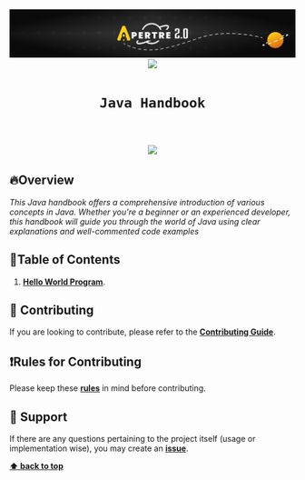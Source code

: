 <img src="./unnamed.png">
<div align="center">
  <img height="80" src="https://logos-world.net/wp-content/uploads/2022/07/Java-Symbol.png">
</div>

# <div align="center">`Java Handbook`</div>

<br>
<div align="center">


</div>

<h3 align="center">
<img src="https://raw.githubusercontent.com/andreasbm/readme/master/assets/lines/colored.png">
</h3>

## 🔥Overview
*This Java handbook offers a comprehensive introduction of various concepts in Java. Whether you're a beginner or an experienced developer, this handbook will guide you through the world of Java using clear explanations and well-commented code examples*

## 📗Table of Contents
1. [**Hello World Program**](./Hello_World/README.md).


## 🤝 Contributing
If you are looking to contribute, please refer to the [**Contributing Guide**](https://github.com/lord-cyclone100/java-handbook/blob/main/CONTRIBUTING.md).

## ❗Rules for Contributing
Please keep these [**rules**](https://github.com/lord-cyclone100/java-handbook/blob/main/RULES.md) in mind before contributing.

## 🌟 Support
If there are any questions pertaining to the project itself (usage or implementation wise), you may create an [**issue**](https://github.com/lord-cyclone100/java-handbook/issues).


**[⬆ back to top](#table-of-contents)**